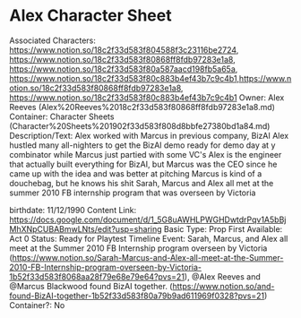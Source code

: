 # Alex Character Sheet

Associated Characters: https://www.notion.so/18c2f33d583f804588f3c23116be2724, https://www.notion.so/18c2f33d583f80868ff8fdb97283e1a8, https://www.notion.so/18c2f33d583f80a587aacd198fb5a65a, https://www.notion.so/18c2f33d583f80c883b4ef43b7c9c4b1,https://www.notion.so/18c2f33d583f80868ff8fdb97283e1a8, https://www.notion.so/18c2f33d583f80c883b4ef43b7c9c4b1
Owner: Alex Reeves (Alex%20Reeves%2018c2f33d583f80868ff8fdb97283e1a8.md)
Container: Character Sheets (Character%20Sheets%201902f33d583f808d8bbfe27380bd1a84.md)
Description/Text: Alex worked with Marcus in previous company, BizAI
Alex hustled many all-nighters to get the BizAI demo ready for demo day at y combinator while Marcus just partied with some VC's
Alex is the engineer that actually built everything for BizAI, but Marcus was the CEO since he came up with the idea and was better at pitching
Marcus is kind of a douchebag, but he knows his shit
Sarah, Marcus and Alex all met at the summer 2010 FB internship program that was overseen by Victoria

birthdate: 11/12/1990
Content Link: https://docs.google.com/document/d/1_5G8uAWHLPWGHDwtdrPqv1A5bBjMhXNpCUBABmwLNts/edit?usp=sharing
Basic Type: Prop
First Available: Act 0
Status: Ready for Playtest
Timeline Event: Sarah, Marcus, and Alex all meet at the Summer 2010 FB Internship program overseen by Victoria (https://www.notion.so/Sarah-Marcus-and-Alex-all-meet-at-the-Summer-2010-FB-Internship-program-overseen-by-Victoria-1b52f33d583f8068aa28f79e68e79e64?pvs=21), @Alex Reeves and @Marcus Blackwood found BizAI together. (https://www.notion.so/and-found-BizAI-together-1b52f33d583f80a79b9ad611969f0328?pvs=21)
Container?: No